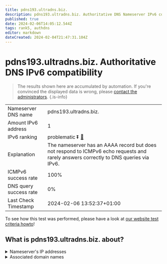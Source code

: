 ```yaml
---
title: pdns193.ultradns.biz.
description: pdns193.ultradns.biz. Authoritative DNS Nameserver IPv6 compatibility
published: true
date: 2024-02-06T14:05:12.544Z
tags: rank5, authdns
editor: markdown
dateCreated: 2024-02-04T21:47:31.104Z
---
```


# pdns193.ultradns.biz. Authoritative DNS IPv6 compatibility

> The results shown here are accumulated by automation. If you're convinced the displayed data is wrong, please [contact the administrators](/howto/chat). 
{.is-info}




|   |   |
| - | - |
| Nameserver DNS name | pdns193.ultradns.biz.
| Amount IPv6 address | 1
| IPv6 ranking | problematic :arrow_double_down: [🔗](/howto/ranking) |
| Explanation | The nameserver has an AAAA record but does not respond to ICMPv6 echo requests and rarely answers correctly to DNS queries via IPv6. |
| ICMPv6 success rate | 100%|
| DNS query success rate | 0% |
| Last Check Timestamp | 2024-02-06 13:52:37+01:00 |

To see how this test was performed, please have a look at [our website test criteria howto](/howto/testcriteria/authdns)!


## What is pdns193.ultradns.biz. about?




<details>
<summary>Nameserver's IP addresses</summary>

2610:a1:1015::e5

</details>



<details>
<summary>Associated domain names</summary>

www.vudu.com

</details>
